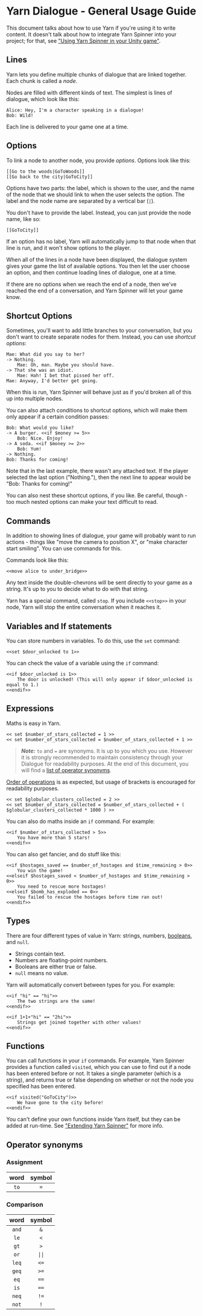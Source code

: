 # Yarn Dialogue - General Usage Guide

This document talks about how to use Yarn if you're using it to write content. It doesn't talk about how to integrate Yarn Spinner into your project; for that, see ["Using Yarn Spinner in your Unity game"](../YarnSpinner-Unity).

## Lines

Yarn lets you define multiple chunks of dialogue that are linked together. Each chunk is called a *node*.

Nodes are filled with different kinds of text. The simplest is lines of dialogue, which look like this:
```
Alice: Hey, I'm a character speaking in a dialogue!
Bob: Wild!
```
Each line is delivered to your game one at a time.

## Options

To link a node to another node, you provide *options*. Options look like this:
```
[[Go to the woods|GoToWoods]]
[[Go back to the city|GoToCity]]
```
Options have two parts: the label, which is shown to the user, and the name of the node that we should link to when the user selects the option. The label and the node name are separated by a vertical bar (`|`).

You don't have to provide the label. Instead, you can just provide the node name, like so:
```
[[GoToCity]]
```
If an option has no label, Yarn will automatically jump to that node when that line is run, and it won't show options to the player.

When all of the lines in a node have been displayed, the dialogue system gives your game the list of available options. You then let the user choose an option, and then continue loading lines of dialogue, one at a time.

If there are no options when we reach the end of a node, then we've reached the end of a conversation, and Yarn Spinner will let your game know.

## Shortcut Options

Sometimes, you'll want to add little branches to your conversation, but you don't want to create separate nodes for them. Instead, you can use *shortcut options*:
```
Mae: What did you say to her?
-> Nothing.
    Mae: Oh, man. Maybe you should have.
-> That she was an idiot.
    Mae: Hah! I bet that pissed her off.
Mae: Anyway, I'd better get going.
```
When this is run, Yarn Spinner will behave just as if you'd broken all of this up into multiple nodes.

You can also attach conditions to shortcut options, which will make them only appear if a certain condition passes:
```
Bob: What would you like?
-> A burger. <<if $money >= 5>>
    Bob: Nice. Enjoy!
-> A soda. <<if $money >= 2>>
    Bob: Yum!
-> Nothing.
Bob: Thanks for coming!
```
Note that in the last example, there wasn't any attached text. If the player selected the last option ("Nothing."), then the next line to appear would be "Bob: Thanks for coming!"

You can also nest these shortcut options, if you like. Be careful, though - too much nested options can make your text difficult to read.

## Commands

In addition to showing lines of dialogue, your game will probably want to run actions - things like "move the camera to position X", or "make character start smiling". You can use commands for this.

Commands look like this:
```
<<move alice to under_bridge>>
```
Any text inside the double-chevrons will be sent directly to your game as a string. It's up to you to decide what to do with that string.

Yarn has a special command, called `stop`. If you include `<<stop>>` in your node, Yarn will stop the entire conversation when it reaches it.

## Variables and If statements

You can store numbers in variables. To do this, use the `set` command:
```
<<set $door_unlocked to 1>>
```
You can check the value of a variable using the `if` command:
```
<<if $door_unlocked is 1>>
    The door is unlocked! (This will only appear if $door_unlocked is equal to 1.)
<<endif>>
```
## Expressions

Maths is easy in Yarn.
```
<< set $number_of_stars_collected = 1 >>
<< set $number_of_stars_collected = $number_of_stars_collected + 1 >>
```
> ***Note:*** `to` and `=` are synonyms. It is up to you which you use. However it is strongly recommended to maintain consistency through your Dialogue for readability purposes. At the end of this document, you will find a [list of operator synonyms](#operator-synonyms).

[Order of operations](https://en.wikipedia.org/wiki/Order_of_operations) is as expected, but usage of brackets is encouraged for readability purposes.
```
<< set $globular_clusters_collected = 2 >>
<< set $number_of_stars_collected = $number_of_stars_collected + ( $globular_clusters_collected * 1000 ) >>
```
You can also do maths inside an `if` command. For example:
```
<<if $number_of_stars_collected > 5>>
    You have more than 5 stars!
<<endif>>
```
You can also get fancier, and do stuff like this:
```
<<if $hostages_saved == $number_of_hostages and $time_remaining > 0>>
    You win the game!
<<elseif $hostages_saved < $number_of_hostages and $time_remaining > 0>>
    You need to rescue more hostages!
<<elseif $bomb_has_exploded == 0>>
    You failed to rescue the hostages before time ran out!
<<endif>>
```
## Types

There are four different types of value in Yarn: strings, numbers, [booleans](http://eesemi.com/boolean.htm), and `null`.

* Strings contain text.
* Numbers are floating-point numbers.
* Booleans are either true or false.
* `null` means no value.

Yarn will automatically convert between types for you. For example:
```
<<if "hi" == "hi">>
    The two strings are the same!
<<endif>>

<<if 1+1+"hi" == "2hi">>
    Strings get joined together with other values!
<<endif>>
```

## Functions

You can call functions in your `if` commands. For example, Yarn Spinner provides a function called `visited`, which you can use to find out if a node has been entered before or not. It takes a single parameter (which is a string), and returns true or false depending on whether or not the node you specified has been entered.
```
<<if visited("GoToCity")>>
    We have gone to the city before!
<<endif>>
```
You can't define your own functions inside Yarn itself, but they can be added at run-time. See ["Extending Yarn Spinner"](../YarnSpinner-Programming/Extending.md) for more info.

## Operator synonyms
### Assignment
| word | symbol
|:---:|:---:|
| `to` | `=` |

### Comparison
| word | symbol
|:---:|:---:|
| `and` | `&` |
| `le`  | `<` |
| `gt`  | `>` |
| `or`  | `\|\|` |
| `leq` | `<=` |
| `geq` | `>=` |
| `eq`  | `==` |
| `is`  | `==` |
| `neq` | `!=` |
| `not` | `!` |
